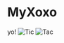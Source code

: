 # MyXoxo
yo!
![Tic](https://pp.vk.me/c836735/v836735498/16678/zDsdv5gp-3M.jpg)
![Tac](https://pp.vk.me/c836735/v836735498/1667f/WIXp5QKc1pk.jpg)
